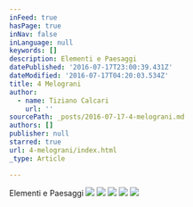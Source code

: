 ```yaml
---
inFeed: true
hasPage: true
inNav: false
inLanguage: null
keywords: []
description: Elementi e Paesaggi
datePublished: '2016-07-17T23:00:39.431Z'
dateModified: '2016-07-17T04:20:03.534Z'
title: 4 Melograni
author:
  - name: Tiziano Calcari
    url: ''
sourcePath: _posts/2016-07-17-4-melograni.md
authors: []
publisher: null
starred: true
url: 4-melograni/index.html
_type: Article

---
```

Elementi e Paesaggi
![](https://the-grid-user-content.s3-us-west-2.amazonaws.com/60eeb135-cafe-45a4-9c23-2ea8a2dfaaaf.jpg)
![](https://the-grid-user-content.s3-us-west-2.amazonaws.com/4afcf535-0e02-40fd-9998-c2f9ff57d2e5.jpg)
![](https://the-grid-user-content.s3-us-west-2.amazonaws.com/27fed49d-2399-414d-aef8-64f17b9c6f03.jpg)
![](https://the-grid-user-content.s3-us-west-2.amazonaws.com/e5eba82a-694c-4007-b01a-0299704f5cdd.jpg)
![](https://the-grid-user-content.s3-us-west-2.amazonaws.com/602b80bd-f0ea-429c-b1bf-c800408caac7.jpg)